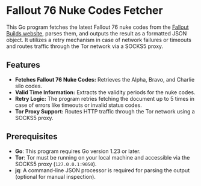 # Fallout 76 Nuke Codes Fetcher

This Go program fetches the latest Fallout 76 nuke codes from the [Fallout Builds website](https://www.falloutbuilds.com/fo76/nuke-codes/), parses them, and outputs the result as a formatted JSON object. It utilizes a retry mechanism in case of network failures or timeouts and routes traffic through the Tor network via a SOCKS5 proxy.

## Features

- **Fetches Fallout 76 Nuke Codes:** Retrieves the Alpha, Bravo, and Charlie silo codes.
- **Valid Time Information:** Extracts the validity periods for the nuke codes.
- **Retry Logic:** The program retries fetching the document up to 5 times in case of errors like timeouts or invalid status codes.
- **Tor Proxy Support:** Routes HTTP traffic through the Tor network using a SOCKS5 proxy.

## Prerequisites

- **Go**: This program requires Go version 1.23 or later.
- **Tor**: Tor must be running on your local machine and accessible via the SOCKS5 proxy (`127.0.0.1:9050`).
- **jq**: A command-line JSON processor is required for parsing the output (optional for manual inspection).

